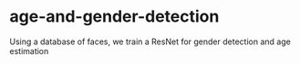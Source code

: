 # age-and-gender-detection
Using a database of faces, we train a ResNet for gender detection and age estimation

